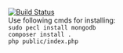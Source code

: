 [![Build Status](https://travis-ci.org/xFLy3r/mongodb-client.svg?branch=master)](https://travis-ci.org/xFLy3r/mongodb-client) <br>
Use following cmds for installing: <br>
`sudo pecl install mongodb` <br>
`composer install .` <br>
`php public/index.php`
